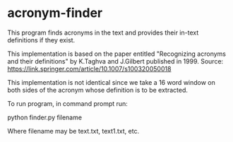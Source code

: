 # acronym-finder
This program finds acronyms in the text and provides their in-text definitions if they exist.

This implementation is based on the paper entitled "Recognizing acronyms and their definitions" by K.Taghva and J.Gilbert published in 1999. Source: https://link.springer.com/article/10.1007/s100320050018

This implementation is not identical since we take a 16 word window on both sides of the acronym whose definition is to be extracted.

To run program, in command prompt run:
 
   python finder.py filename

Where filename may be text.txt, text1.txt, etc.

